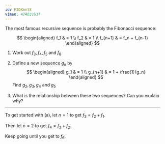 ```yaml
---
id: FIDXnnt8
vimeo: 474838637
---
```


The most famous recursive sequence is probably the Fibonacci sequence:

$$
\begin{aligned}
f_1 & = 1 \\
f_2 & = 1 \\
f_{n+1} & = f_n + f_{n-1}
\end{aligned}
$$

 1. Work out $f_3, f_4, f_5$ and $f_6$

 1. Define a new sequence $g_n$ by
    $$
    \begin{aligned}
    g_1 & = 1 \\
    g_{n+1} & = 1 + \frac{1}{g_n}
    \end{aligned}
    $$
    Find $g_2, g_3, g_4$ and $g_5$

 1. What is the relationship between these two sequences? Can you explain why?

---

To get started with (a), let $n = 1$ to get $f_3 = f_2 + f_1$.

Then let $n = 2$ to get $f_4 = f_3 + f_2.$

Keep going until you get to $f_6.$
